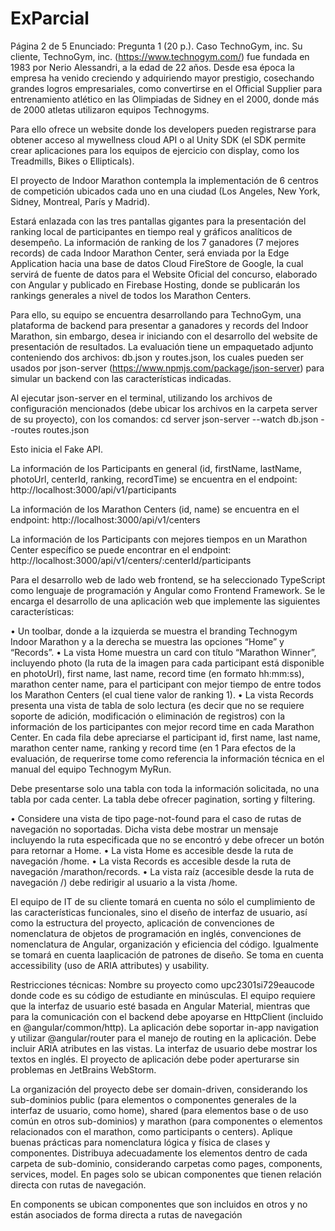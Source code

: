 # ExParcial

Página 2 de 5
Enunciado:
Pregunta 1 (20 p.).
Caso TechnoGym, inc.
Su cliente, TechnoGym, inc. (https://www.technogym.com/) fue fundada en 1983 por Nerio
Alessandri, a la edad de 22 años. Desde esa época la empresa ha venido creciendo y adquiriendo
mayor prestigio, cosechando grandes logros empresariales, como convertirse en el Official Supplier
para entrenamiento atlético en las Olimpiadas de Sidney en el 2000, donde más de 2000 atletas
utilizaron equipos Technogyms.


Para ello ofrece un website donde los developers pueden registrarse para obtener acceso al mywellness cloud API o al Unity SDK (el SDK permite crear aplicaciones para los equipos de ejercicio con display, como los Treadmills, Bikes o Ellipticals).


El proyecto de Indoor Marathon contempla la implementación de 6 centros de competición
ubicados cada uno en una ciudad (Los Angeles, New York, Sidney, Montreal, París y Madrid).

Estará enlazada con las tres pantallas gigantes para la presentación del ranking local de participantes en tiempo real y gráficos analíticos de desempeño. La información de ranking de los 7 ganadores (7 mejores records) de cada Indoor Marathon Center, será enviada por la Edge Application hacia una base de datos Cloud FireStore de Google, la cual servirá de fuente de datos para el Website Oficial del concurso, elaborado con Angular y publicado en Firebase Hosting, donde se publicarán los rankings generales a nivel de todos los Marathon Centers.


Para ello, su equipo se encuentra desarrollando para TechnoGym, una plataforma de backend para presentar a ganadores y records del Indoor Marathon, sin embargo, desea ir iniciando con el
desarrollo del website de presentación de resultados. La evaluación tiene un empaquetado adjunto conteniendo dos archivos: db.json y routes.json, los cuales pueden ser usados por json-server (https://www.npmjs.com/package/json-server) para simular un backend con las características indicadas.

Al ejecutar json-server en el terminal, utilizando los archivos de configuración mencionados (debe ubicar los archivos en la carpeta server de su proyecto), con los comandos: 
cd server
json-server --watch db.json --routes routes.json

Esto inicia el Fake API.

La información de los Participants en general (id, firstName, lastName, photoUrl, centerId, ranking, recordTime) se encuentra en el endpoint:
http://localhost:3000/api/v1/participants

La información de los Marathon Centers (id, name) se encuentra en el endpoint:
http://localhost:3000/api/v1/centers

La información de los Participants con mejores tiempos en un Marathon Center específico se puede
encontrar en el endpoint:
http://localhost:3000/api/v1/centers/:centerId/participants

Para el desarrollo web de lado web frontend, se ha seleccionado TypeScript como lenguaje de programación y Angular como Frontend Framework.
Se le encarga el desarrollo de una aplicación web que implemente las siguientes características:

• Un toolbar, donde a la izquierda se muestra el branding Technogym Indoor Marathon y a la derecha se muestra las opciones “Home” y “Records”.
• La vista Home muestra un card con título “Marathon Winner”, incluyendo photo (la ruta de la imagen para cada participant está disponible en photoUrl), first name, last name, record time (en formato hh:mm:ss), marathon center name, para el participant con mejor tiempo de entre todos los Marathon Centers (el cual tiene valor de ranking 1).
• La vista Records presenta una vista de tabla de solo lectura (es decir que no se requiere soporte de adición, modificación o eliminación de registros) con la información de los participantes con mejor record time en cada Marathon Center. En cada fila debe apreciarse el participant id, first name, last name, marathon center name, ranking y record time (en 1 Para efectos de la evaluación, de requerirse tome como referencia la información técnica en el manual del equipo Technogym MyRun.

Debe presentarse solo una tabla con toda la información solicitada, no una tabla por cada center. La tabla debe ofrecer pagination, sorting y filtering.

• Considere una vista de tipo page-not-found para el caso de rutas de navegación no soportadas. Dicha vista debe mostrar un mensaje incluyendo la ruta especificada que no se encontró y debe ofrecer un botón para retornar a Home.
• La vista Home es accesible desde la ruta de navegación /home.
• La vista Records es accesible desde la ruta de navegación /marathon/records.
• La vista raíz (accesible desde la ruta de navegación /) debe redirigir al usuario a la vista /home.

El equipo de IT de su cliente tomará en cuenta no sólo el cumplimiento de las características funcionales, sino el diseño de interfaz de usuario, así como la estructura del proyecto, aplicación de convenciones de nomenclatura de objetos de programación en inglés, convenciones de nomenclatura de Angular, organización y eficiencia del código. Igualmente se tomará en cuenta laaplicación de patrones de diseño. Se toma en cuenta accessibility (uso de ARIA attributes) y usability.

Restricciones técnicas:
Nombre su proyecto como upc2301si729eaucode donde code es su código de estudiante en minúsculas.
El equipo requiere que la interfaz de usuario esté basada en Angular Material, mientras que para la comunicación con el backend debe apoyarse en HttpClient (incluido en @angular/common/http). La aplicación debe soportar in-app navigation y utilizar @angular/router para el manejo de routing en la aplicación. Debe incluir ARIA atributes en las vistas. La interfaz de usuario debe mostrar los textos en inglés. El proyecto de aplicación debe poder aperturarse sin problemas en JetBrains WebStorm.

La organización del proyecto debe ser domain-driven, considerando los sub-dominios public (para elementos o componentes generales de la interfaz de usuario, como home), shared (para elementos base o de uso común en otros sub-dominios) y marathon (para componentes o elementos relacionados con el marathon, como participants o centers). Aplique buenas prácticas para nomenclatura lógica y física de clases y componentes. Distribuya adecuadamente los elementos dentro de cada carpeta de sub-dominio, considerando carpetas como pages, components, services, model. En pages solo se ubican componentes que tienen relación directa con rutas de navegación. 

En components se ubican componentes que son incluidos en otros y no están asociados de forma directa a rutas de navegación
